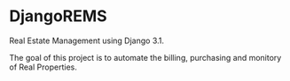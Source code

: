 # DjangoREMS
Real Estate Management using Django 3.1. 

The goal of this project is to automate the billing, purchasing and monitory of Real Properties. 
